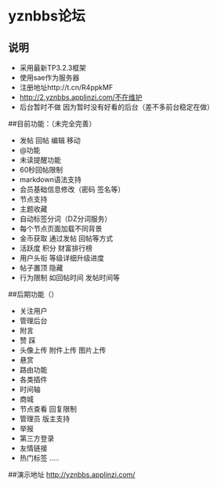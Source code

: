 # yznbbs论坛
 ## 说明
- 采用最新TP3.2.3框架
- 使用sae作为服务器
- 注册地址http://t.cn/R4ppkMF
- http://2.yznbbs.applinzi.com/不在维护
- 后台暂时不做 因为暂时没有好看的后台（差不多前台稳定在做）


 
 ##目前功能：（未完全完善）
- 发帖 回帖 编辑 移动
- @功能
- 未读提醒功能
- 60秒回帖限制
- markdown语法支持
- 会员基础信息修改（密码 签名等）
- 节点支持
- 主题收藏 
- 自动标签分词（DZ分词服务）
- 每个节点页面加载不同背景
- 金币获取 通过发帖 回帖等方式
- 活跃度 积分 财富排行榜 
- 用户头衔 等级详细升级进度
- 帖子置顶 隐藏
- 行为限制 如回帖时间 发帖时间等
 
 ##后期功能（）
- 关注用户
- 管理后台
- 附言
- 赞 踩
- 头像上传 附件上传 图片上传
- 悬赏
- 路由功能
- 各类插件
- 时间轴
- 商城
- 节点查看 回复限制
- 管理员 版主支持
- 举报
- 第三方登录
- 友情链接
- 热门标签
.....
  
 
 ##演示地址
 http://yznbbs.applinzi.com/
